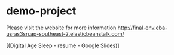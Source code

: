 # demo-project


Please visit the website for more information http://final-env.eba-usras3sn.ap-southeast-2.elasticbeanstalk.com/


[(Digital Age Sleep - resume - Google Slides)]

